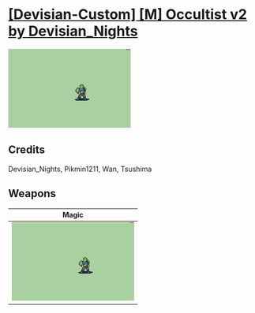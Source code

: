 # [\[Devisian-Custom\] \[M\] Occultist v2 by Devisian_Nights](./)

<img src="./6.%20Magic/Magic_000.png" alt="[Devisian-Custom] [M] Occultist v2 by Devisian_Nights standing" />

## Credits

Devisian_Nights, Pikmin1211, Wan, Tsushima

## Weapons


|Magic |
|  :---: |
| <img alt="Magic animation" src="./6.%20Magic/Magic.gif" /> |
